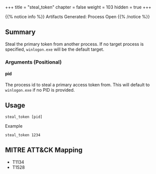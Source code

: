 +++
title = "steal_token"
chapter = false
weight = 103
hidden = true
+++

{{% notice info %}}
Artifacts Generated: Process Open
{{% /notice %}}

## Summary
Steal the primary token from another process. If no target process is specified, `winlogon.exe` will be the default target.

### Arguments (Positional)
#### pid
The process id to steal a primary access token from. This will default to `winlogon.exe` if no PID is provided. 

## Usage
```
steal_token [pid]
```
Example
```
steal_token 1234
```


## MITRE ATT&CK Mapping

- T1134
- T1528
